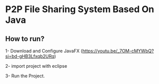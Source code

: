 # P2P File Sharing System Based On Java
## How to run?

1- Download and Configure JavaFX (https://youtu.be/_7OM-cMYWbQ?si=bd-gHB3Lfxqb2URq)

2- import project with eclipse

3- Run the Project. 
